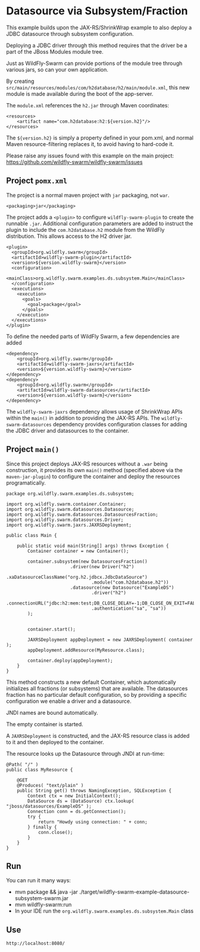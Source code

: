# Datasource via Subsystem/Fraction

This example builds upon the JAX-RS/ShrinkWrap example to also
deploy a JDBC datasource through subsystem configuration.

Deploying a JDBC driver through this method requires that
the driver be a part of the JBoss Modules module tree. 

Just as WildFly-Swarm can provide portions of the module tree
through various jars, so can your own application.

By creating `src/main/resources/modules/com/h2database/h2/main/module.xml`,
this new module is made available during the boot of the app-server.

The `module.xml` references the `h2.jar` through Maven coordinates:

    <resources>
        <artifact name="com.h2database:h2:${version.h2}"/>
    </resources>

The `${version.h2}` is simply a property defined in your pom.xml,
and normal Maven resource-filtering replaces it, to avoid having
to hard-code it.

Please raise any issues found with this example on the main project:
https://github.com/wildfly-swarm/wildfly-swarm/issues

## Project `pomx.xml`

The project is a normal maven project with `jar` packaging, not `war`.

    <packaging>jar</packaging>

The project adds a `<plugin>` to configure `wildfly-swarm-plugin` to
create the runnable `.jar`.  Additional configuration parameters are
added to instruct the plugin to include the `com.h2database.h2` module
from the WildFly distribution.  This allows access to the H2 driver
jar.

    <plugin>
      <groupId>org.wildfly.swarm</groupId>
      <artifactId>wildfly-swarm-plugin</artifactId>
      <version>${version.wildfly-swarm}</version>
      <configuration>
        <mainClass>org.wildfly.swarm.examples.ds.subsystem.Main</mainClass>
      </configuration>
      <executions>
        <execution>
          <goals>
            <goal>package</goal>
          </goals>
        </execution>
      </executions>
    </plugin>

To define the needed parts of WildFly Swarm, a few dependencies are added

    <dependency>
        <groupId>org.wildfly.swarm</groupId>
        <artifactId>wildfly-swarm-jaxrs</artifactId>
        <version>${version.wildfly-swarm}</version>
    </dependency>
    <dependency>
        <groupId>org.wildfly.swarm</groupId>
        <artifactId>wildfly-swarm-datasources</artifactId>
        <version>${version.wildfly-swarm}</version>
    </dependency>

The `wildfly-swarm-jaxrs` dependency allows usage of ShrinkWrap APIs within the `main()` in addition
to providing the JAX-RS APIs.  The `wildfly-swarm-datasources` dependency provides configuration
classes for adding the JDBC driver and datasources to the container.

## Project `main()`

Since this project deploys JAX-RS resources without a `.war` being construction, it
provides its own `main()` method (specified above via the `maven-jar-plugin`) to
configure the container and deploy the resources programatically.

    package org.wildfly.swarm.examples.ds.subsystem;

    import org.wildfly.swarm.container.Container;
    import org.wildfly.swarm.datasources.Datasource;
    import org.wildfly.swarm.datasources.DatasourcesFraction;
    import org.wildfly.swarm.datasources.Driver;
    import org.wildfly.swarm.jaxrs.JAXRSDeployment;
    
    public class Main {

        public static void main(String[] args) throws Exception {
            Container container = new Container();

            container.subsystem(new DatasourcesFraction()
                            .driver(new Driver("h2")
                                    .xaDatasourceClassName("org.h2.jdbcx.JdbcDataSource")
                                    .module("com.h2database.h2"))
                            .datasource(new Datasource("ExampleDS")
                                    .driver("h2")
                                    .connectionURL("jdbc:h2:mem:test;DB_CLOSE_DELAY=-1;DB_CLOSE_ON_EXIT=FALSE")
                                    .authentication("sa", "sa"))
            );


            container.start();
    
            JAXRSDeployment appDeployment = new JAXRSDeployment( container );
            appDeployment.addResource(MyResource.class);

            container.deploy(appDeployment);
        }
    }


This method constructs a new default Container, which automatically
initializes all fractions (or subsystems) that are available.  The datasources
fraction has no particular default configuration, so by providing a
specific configuration we enable a driver and a datasource.

JNDI names are bound automatically.

The empty container is started.

A `JAXRSDeployment` is constructed, and the JAX-RS resource class is
added to it and then deployed to the container.

The resource looks up the Datasource through JNDI at run-time:

    @Path( "/" )
    public class MyResource {

        @GET
        @Produces( "text/plain" )
        public String get() throws NamingException, SQLException {
            Context ctx = new InitialContext();
            DataSource ds = (DataSource) ctx.lookup( "jboss/datasources/ExampleDS" );
            Connection conn = ds.getConnection();
            try {
                return "Howdy using connection: " + conn;
            } finally {
                conn.close();
            }
        }
    }


## Run

You can run it many ways:

* mvn package && java -jar ./target/wildfly-swarm-example-datasource-subsystem-swarm.jar
* mvn wildfly-swarm:run
* In your IDE run the `org.wildfly.swarm.examples.ds.subsystem.Main` class

## Use

    http://localhost:8080/
